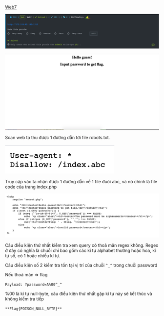  [Web7](https://ctf.viblo.asia/puzzles/web7-qwevvyc7qkq)

![image-20200619111856994](images/image-20200619111856994.png)

![image-20200619112016698](images/image-20200619112016698.png)

Scan web ta thu được 1 đường dẫn tới file robots.txt. 

![image-20200619112057738](images/image-20200619112057738.png)

Truy cập vào ta nhận được 1 đường dẫn về 1 file đuôi abc, và nó chính là file code của trang index.php

![image-20200619112150922](images/image-20200619112150922.png)

Câu điều kiện thứ nhất kiểm tra xem query có thoả mãn regex không. Regex ở đây có nghĩa là chuỗi chỉ bao gồm các kí tự alphabet thường hoặc hoa, kí tự số, có 1 hoặc nhiều kí tự.

Câu điều kiện số 2 kiểm tra tồn tại vị trí của chuỗi `^_^` trong chuỗi password

Nếu thoả mãn => flag

`Payload: ?password=A%00^_^`

%00 là kí tự null-byte, câu điều kiện thứ nhất gặp kí tự này sẽ kết thúc và không kiểm tra tiếp

`**Flag{POISON_NULL_BYTE}**`

